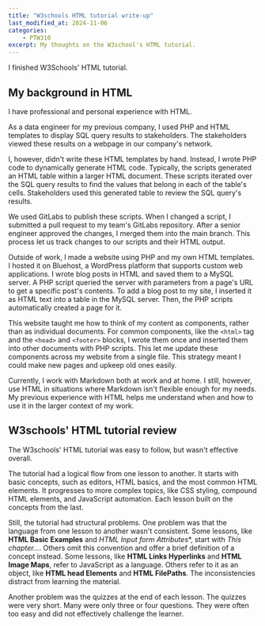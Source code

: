 ```yaml
---
title: "W3schools HTML tutorial write-up"
last_modified_at: 2024-11-06
categories:
    - PTW310
excerpt: My thoughts on the W3school's HTML tutorial.
---
```


I finished W3Schools' HTML tutorial.

## My background in HTML

I have professional and personal experience with HTML.

As a data engineer for my previous company, I used PHP and HTML templates to display
SQL query results to stakeholders. The stakeholders viewed these results on a
webpage in our company's network.

I, however, didn't write these HTML templates by hand. Instead, I wrote PHP code
to dynamically generate HTML code. Typically, the scripts generated an HTML table
within a larger HTML document. These scripts iterated over the SQL query results
to find the values that belong in each of the table's cells. Stakeholders used this
generated table to review the SQL query's results.

We used GitLabs to publish these scripts. When I changed a script, I submitted a
pull request to my team's GitLabs repository. After a senior engineer approved the
changes, I merged them into the main branch. This process let us track changes to
our scripts and their HTML output.

Outside of work, I made a website using PHP and my own HTML templates. I hosted
it on Bluehost, a WordPress platform that supports custom web applications. I wrote
blog posts in HTML and saved them to a MySQL server. A PHP script queried the server
with parameters from a page's URL to get a specific post's contents. To add a blog
post to my site, I inserted it as HTML text into a table in the MySQL server. Then,
the PHP scripts automatically created a page for it.

This website taught me how to think of my content as components, rather than as
individual documents. For common components, like the `<html>` tag and the `<head>`
and `<footer>` blocks, I wrote them once and inserted them into other documents
with PHP scripts. This let me update these components across my website from a single
file. This strategy meant I could make new pages and upkeep old ones easily.

Currently, I work with Markdown both at work and at home. I still, however, use
HTML in situations where Markdown isn't flexible enough for my needs. My previous
experience with HTML helps me understand when and how to use it in the larger context
of my work.

## W3schools' HTML tutorial review

The W3schools' HTML tutorial was easy to follow, but wasn't effective overall.

The tutorial had a logical flow from one lesson to another. It starts with basic
concepts, such as editors, HTML basics, and the most common HTML elements. It progresses
to more complex topics, like CSS styling, compound HTML elements, and JavaScript
automation. Each lesson built on the concepts from the last.

Still, the tutorial had structural problems. One problem was that the language
from one lesson to another wasn't consistent. Some lessons, like **HTML Basic Examples**
and **HTML Input form* Attributes**, start with *This chapter...*. Others omit
this convention and offer a brief definition of a concept instead. Some lessons,
like **HTML Links Hyperlinks** and **HTML Image Maps**, refer to JavaScript as a
language. Others refer to it as an object, like **HTML head Elements** and
**HTML FilePaths**. The inconsistencies distract from learning the material.

Another problem was the quizzes at the end of each lesson. The quizzes were very
short. Many were only three or four questions. They were often too easy and did
not effectively challenge the learner.
